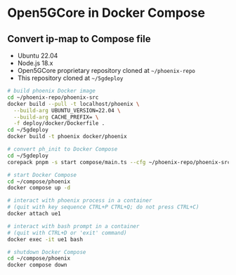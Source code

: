 # Open5GCore in Docker Compose

## Convert ip-map to Compose file

* Ubuntu 22.04
* Node.js 18.x
* Open5GCore proprietary repository cloned at `~/phoenix-repo`
* This repository cloned at `~/5gdeploy`

```bash
# build phoenix Docker image
cd ~/phoenix-repo/phoenix-src
docker build --pull -t localhost/phoenix \
  --build-arg UBUNTU_VERSION=22.04 \
  --build-arg CACHE_PREFIX= \
  -f deploy/docker/Dockerfile .
cd ~/5gdeploy
docker build -t phoenix docker/phoenix

# convert ph_init to Docker Compose
cd ~/5gdeploy
corepack pnpm -s start compose/main.ts --cfg ~/phoenix-repo/phoenix-src/cfg/5g --out ~/compose/phoenix

# start Docker Compose
cd ~/compose/phoenix
docker compose up -d

# interact with phoenix process in a container
# (quit with key sequence CTRL+P CTRL+Q; do not press CTRL+C)
docker attach ue1

# interact with bash prompt in a container
# (quit with CTRL+D or 'exit' command)
docker exec -it ue1 bash

# shutdown Docker Compose
cd ~/compose/phoenix
docker compose down
```

